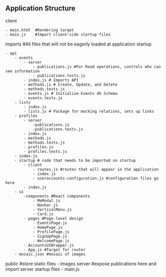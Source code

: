 ## Application Structure

client

	- main.html  #Rendering target
	- main.js    #Import client-side startup files 
imports #All files that will not be eagerly loaded at application startup

	- api
		- events
			- server
				- publications.js #For Read operations, controls who can see information
				- publications.tests.js
			- index.js # Imports API
			- methods.js # Create, Update, and Delete
			- methods.tests.js
			- events.js # Initialize Events db Schema
			- events.tests.js
		- lists
			- index.js
			- lists.js # Package for mocking relations, sets up links
		- profiles
			- server
				-publications.js
				-publications.tests.js
			- index.js
			- methods.js
			- methods.tests.js
			- profiles.js
			- profiles.tests.js
		- index.js
		- startup # code that needs to be imported on startup
			- client
				- routes.js #routes that will appear in the application
				- index.js
				- useraccounts-configuration.js #configuration files go here
			- index.js
		- ui
			-components #React components
				- MeModal.js
				- Navbar.js
				- VerticalMenu.js
				- Card.js
			- pages #Page-level design
				- EventsPage.js
				- HomePage.js
				- ProfilePage.js
				- SignUpPage.js
				- WelcomePage.js
			- AccountsUIWrapper.js
			- App.js #Target for router
		- mosaic.json #mosaic of images
public #store static files
	- images
server #expose publications here and import server startup files
	- main.js
